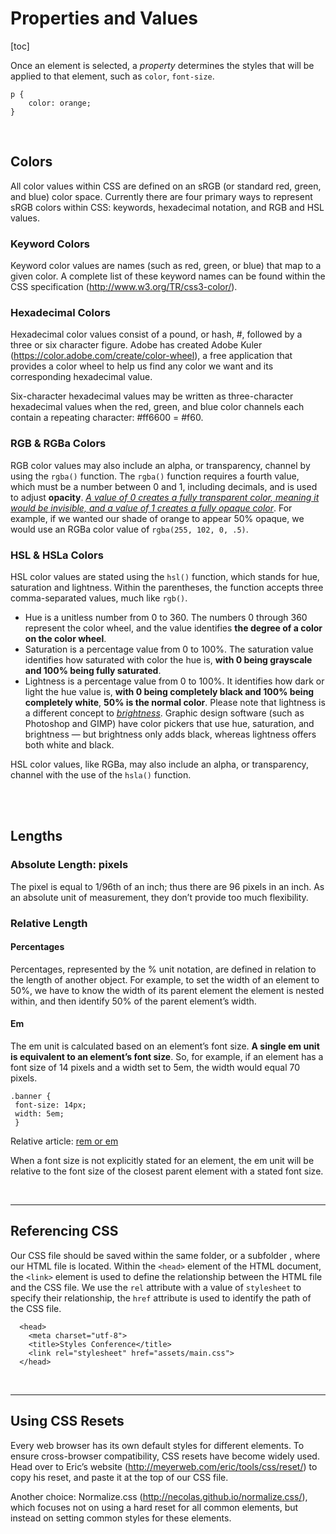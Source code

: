 # Properties and Values

[toc]

Once an element is selected, a *property* determines the styles that will be applied to that element, such as `color`, `font-size`.

```
p {
	color: orange;
}
```

<br>

## Colors

All color values within CSS are defined on an sRGB (or standard red, green, and blue) color space. Currently there are four primary ways to represent sRGB colors within CSS: keywords, hexadecimal notation, and RGB and HSL values.

### Keyword Colors

Keyword color values are names (such as red, green, or blue) that map to a given color. A complete list of these keyword names can be found within the CSS specification (http://www.w3.org/TR/css3-color/). 

### Hexadecimal Colors

Hexadecimal color values consist of a pound, or hash, #, followed by a three or six character figure. Adobe has created Adobe Kuler (https://color.adobe.com/create/color-wheel), a free application that provides a color wheel to help us find any color we want and its corresponding hexadecimal value.

Six-character hexadecimal values may be written as three-character hexadecimal values when the red, green, and blue color channels each contain a repeating character: #ff6600 = #f60.

### RGB & RGBa Colors

RGB color values may also include an alpha, or transparency, channel by using the `rgba()` function. The `rgba()` function requires a fourth value, which must be a number between 0 and 1, including decimals, and is used to adjust **opacity**. *<u>A value of 0 creates a fully transparent color, meaning it would be invisible, and a value of 1 creates a fully opaque color</u>*. 
For example, if we wanted our shade of orange to appear 50% opaque, we would use an RGBa color value of `rgba(255, 102, 0, .5)`.

### HSL & HSLa Colors

HSL color values are stated using the `hsl()` function, which stands for hue, saturation and lightness. Within the parentheses, the function accepts three comma-separated values, much like `rgb()`.
- Hue is a unitless number from 0 to 360. The numbers 0 through 360 represent the color wheel, and the value identifies **the degree of a color on the color wheel**.
- Saturation is a percentage value from 0 to 100%. The saturation value identifies how saturated with color the hue is, **with 0 being grayscale and 100% being fully saturated**.
- Lightness is a percentage value from 0 to 100%. It identifies how dark or light the hue value is, **with 0 being completely black and 100% being completely white**, **50% is the normal color**.
Please note that lightness is a different concept to *<u>brightness</u>*. Graphic design software (such as Photoshop and GIMP) have color pickers that use hue, saturation, and brightness — but brightness only adds black, whereas lightness offers both white and black.

HSL color values, like RGBa, may also include an alpha, or transparency, channel with the use of the `hsla()` function. 

<br>
<br>

## Lengths

### Absolute Length: pixels

The pixel is equal to 1/96th of an inch; thus there are 96 pixels in an inch. As an absolute unit of measurement, they don’t provide too much flexibility.

### Relative Length

#### Percentages

Percentages, represented by the % unit notation, are defined in relation to the length of another object. For example, to set the width of an element to 50%, we have to know the width of its parent element the element is nested within, and then identify 50% of the parent element’s width.

#### Em

The em unit is calculated based on an element’s font size. **A single em unit is equivalent to an element’s font size**. So, for example, if an element has a font size of 14 pixels and a width set to 5em, the width would equal 70 pixels. 

```
.banner {
 font-size: 14px;
 width: 5em;
 }
```

Relative article: [rem or em](https://zellwk.com/blog/rem-vs-em/)

When a font size is not explicitly stated for an element, the em unit will be relative to the font size of the closest parent element with a stated font size.

<br>
<hr>

## Referencing CSS

Our CSS file should be saved within the same folder, or a subfolder , where our HTML file is located. 
Within the `<head>` element of the HTML document, the `<link>` element is used to define the relationship between the HTML file and the CSS file. We use the `rel` attribute with a value of `stylesheet` to specify their relationship, the `href` attribute is used to identify the path of the CSS file.
```
  <head>
    <meta charset="utf-8">
    <title>Styles Conference</title>
    <link rel="stylesheet" href="assets/main.css">
  </head>
 ```

<br>
<hr>

## Using CSS Resets

Every web browser has its own default styles for different elements. To ensure cross-browser compatibility, CSS resets have become widely used. 
Head over to Eric’s website (http://meyerweb.com/eric/tools/css/reset/) to copy his reset, and paste it at the top of our CSS file.

Another choice:
Normalize.css (http://necolas.github.io/normalize.css/), which focuses not on using a hard reset for all common elements, but instead on setting common styles for these elements.